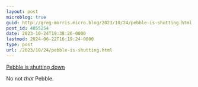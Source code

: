 ```yaml
---
layout: post
microblog: true
guid: http://greg-morris.micro.blog/2023/10/24/pebble-is-shutting.html
post_id: 4055254
date: 2023-10-24T19:38:26-0000
lastmod: 2024-06-22T16:19:24-0000
type: post
url: /2023/10/24/pebble-is-shutting.html
---
```

[Pebble is shutting down](https://www.manton.org/2023/10/24/pebble-is-shutting.html)

No not *that* Pebble. 
